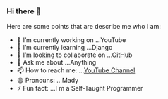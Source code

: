 ### Hi there 👋



Here are some points that are describe me who I am:

- 🔭 I’m currently working on ...YouTube
- 🌱 I’m currently learning ...Django
- 👯 I’m looking to collaborate on ...GitHub
- 💬 Ask me about ...Anything
- 📫 How to reach me: ...[YouTube Channel](http://madhuban.video)
- 😄 Pronouns: ...Mady
- ⚡ Fun fact: ...I m a Self-Taught Programmer

